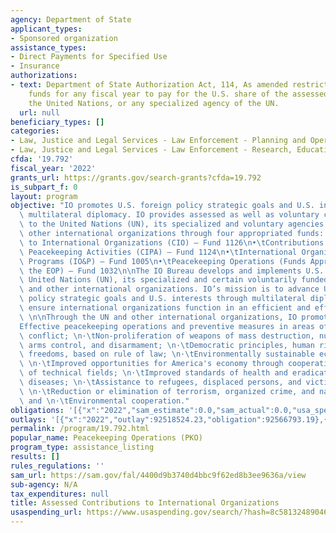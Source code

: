 ```yaml
---
agency: Department of State
applicant_types:
- Sponsored organization
assistance_types:
- Direct Payments for Specified Use
- Insurance
authorizations:
- text: Department of State Authorization Act, 114, As amended restricts the use of
    funds for any fiscal year to pay for the U.S. share of the assessed budget of
    the United Nations, or any specialized agency of the UN.
  url: null
beneficiary_types: []
categories:
- Law, Justice and Legal Services - Law Enforcement - Planning and Operations
- Law, Justice and Legal Services - Law Enforcement - Research, Education, Training
cfda: '19.792'
fiscal_year: '2022'
grants_url: https://grants.gov/search-grants?cfda=19.792
is_subpart_f: 0
layout: program
objective: "IO promotes U.S. foreign policy strategic goals and U.S. interests through\
  \ multilateral diplomacy. IO provides assessed as well as voluntary contributions\
  \ to the United Nations (UN), its specialized and voluntary agencies, and certain\
  \ other international organizations through four appropriated funds: \n\n•\tContributions\
  \ to International Organizations (CIO) – Fund 1126\n•\tContributions for International\
  \ Peacekeeping Activities (CIPA) – Fund 1124\n•\tInternational Organizations and\
  \ Programs (IO&P) – Fund 1005\n•\tPeacekeeping Operations (Funds Appropriated to\
  \ the EOP) – Fund 1032\n\nThe IO Bureau develops and implements U.S. policy in the\
  \ United Nations (UN), its specialized and certain voluntarily funded agencies,\
  \ and other international organizations. IO’s mission is to advance U.S. foreign\
  \ policy strategic goals and U.S. interests through multilateral diplomacy, and\
  \ ensure international organizations function in an efficient and effective manner.\
  \ \n\nThrough the UN and other international organizations, IO promotes:\n\n·\t\
  Effective peacekeeping operations and preventive measures in areas of potential\
  \ conflict; \n·\tNon-proliferation of weapons of mass destruction, nuclear safeguards,\
  \ arms control, and disarmament; \n·\tDemocratic principles, human rights and fundamental\
  \ freedoms, based on rule of law; \n·\tEnvironmentally sustainable economic growth;\
  \ \n·\tImproved opportunities for America's economy through cooperation in a variety\
  \ of technical fields; \n·\tImproved standards of health and eradication of major\
  \ diseases; \n·\tAssistance to refugees, displaced persons, and victims of disaster;\
  \ \n·\tReduction or elimination of terrorism, organized crime, and narcotics trafficking;\
  \ and \n·\tEnvironmental cooperation."
obligations: '[{"x":"2022","sam_estimate":0.0,"sam_actual":0.0,"usa_spending_actual":92566793.19},{"x":"2023","sam_estimate":0.0,"sam_actual":0.0,"usa_spending_actual":22985631.29},{"x":"2024","sam_estimate":0.0,"sam_actual":0.0,"usa_spending_actual":13909832.04}]'
outlays: '[{"x":"2022","outlay":92518524.23,"obligation":92566793.19},{"x":"2023","outlay":22502820.43,"obligation":22985631.29},{"x":"2024","outlay":4666329.59,"obligation":13909832.04}]'
permalink: /program/19.792.html
popular_name: Peacekeeping Operations (PKO)
program_type: assistance_listing
results: []
rules_regulations: ''
sam_url: https://sam.gov/fal/4400d9b3740d4bbc9f62ed8b3ee9636a/view
sub-agency: N/A
tax_expenditures: null
title: Assessed Contributions to International Organizations
usaspending_url: https://www.usaspending.gov/search/?hash=8c58132489046184948e92caeba35aec
---
```

